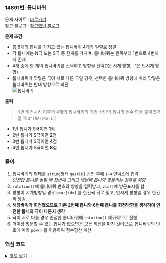 ### 14891번: 톱니바퀴

문제 사이트 : [바로가기](https://www.acmicpc.net/problem/14891)  
참고 블로그 : [참고했던 블로그](https://starlightbox.tistory.com/63)

**문제 조건**
- 총 8개의 톱니를 가지고 있는 톱니바퀴 4개가 일렬로 정렬
- 각 톱니에는 N극 또는 S극 중 한개를 가지며, 톱니바퀴는 왼쪽부터 1번으로 4번까지 존재
- 4개 중에 한 개의 톱니바퀴를 선택하고 방향을 선택(1은 시계 방향, -1은 반시계 방향)
- 톱니바퀴가 맞닿은 극이 서로 다른 극일 경우, 선택한 톱니바퀴 방향에 따라 맞닿은 톱니바퀴는 반대 방향으로 회전  
![톱니바퀴](https://onlinejudgeimages.s3-ap-northeast-1.amazonaws.com/problem/14891/4.png)

**출력**  
> K번 회전시킨 이후의 4개의 톱니바퀴의 가장 상단의 톱니의 점수 합을 출력(S극일 때 `2^(톱니번호-1)`)
- 1번 톱니가 S극이면 **1**점
- 2번 톱니가 S극이면 **2**점
- 3번 톱니가 S극이면 **4**점
- 4번 톱니가 S극이면 **8**점

### 풀이
1. 톱니바퀴의 형태를 `string`형태 `gear[6]` 선언 후에 `1~4` 인덱스에 입력  
_인전합 톱니를 살필 때 첫번째 그리고 네번째 톱니와 맞불리는 경우를 위함._
2. `rotation()`에 톱니바퀴 번호와 방향을 입력받고, `vis[]`에 방문표시를 함.
3. 방향이 시계방향일 경우 `gear[idx]` 를 한칸씩 뒤로 밀고, 반시계 방향일 경우 한칸씩 당김.
4. **해당바퀴가 회전했으므로 기존 2번쨰 톱니와 6번째 톱니를 회전방향을 생각하여 인전한 톱니와 극이 다른지 생각**
5. 극이 서로 다를 경우 인접한 톱니바퀴에 `rotation()` 재귀적으로 진행
6. 더이상 방문할 수 있는 톱니가 없으면은 모든 회전을 마친 것이므로, 톱니바퀴의 번호에 따라 `pow()` 를 이용하여 점수합산 계산

### 핵심 코드
<details>
<summary>코드 보기</summary>

```
void rotation(int idx, int d) {
    if(idx < 1 || idx > 4) return;
    if(vis[idx]) return;
    
    vis[idx] = true;

    if(d > 0) {
        gear[idx] = gear[idx][7] + gear[idx].substr(0, 7);
        // lefe gear
        if(gear[idx][7] != gear[idx - 1][2]) // 6 -> 7
            rotation(idx - 1, -d);
        // right gear
        if(gear[idx][3] != gear[idx + 1][6]) // 2 -> 3
            rotation(idx + 1, -d);
    }
    else {
        gear[idx] = gear[idx].substr(1, 7) + gear[idx][0];
        // lefe gear
        if(gear[idx][5] != gear[idx - 1][2]) // 6 -> 5
            rotation(idx - 1, -d);
        // right gear
        if(gear[idx][1] != gear[idx + 1][6]) // 2 -> 1
            rotation(idx + 1, -d);
    }
}
```
- 톱니바퀴 번호가 1보다 작거나, 4보다 큰 경우 또는 이미 방문한 톱니바퀴일 경우 제외
- 방향이 시계방향일 경우 해당 톱니바퀴의 배열을 한칸씩 뒤로 밀고, 반시계일 경우 한칸씩 당김.
- 시계방향일 경우 왼쪽 톱니바퀴인 경우 톱니 **6**번이 **7**번으로 바뀌었으므로 **7**번 톱니와 왼쪽 톱니바퀴의 **2**번째 톱니와 비교  
오른쪽 톱니바퀴인 경우 톱니 **2**번이 **3**번으로 바뀌었으므로 오른쪽 톱니바퀴의 **6**번과 비교
- 반시계방향일 경우 일때도 마찬가지로 회전한 경우를 따져서 톱니끼리 계산
- 서로 톱니가 다르다면 옆 톱니도 회전해야 하므로 `rotation(인접 톱니바퀴, 반대방향)` 을 호출

</details>